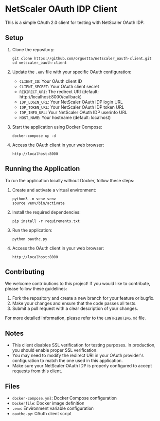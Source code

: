 # NetScaler OAuth IDP Client

This is a simple OAuth 2.0 client for testing with NetScaler OAuth IDP.

## Setup

1. Clone the repository:
   ```
   git clone https://github.com/orguetta/netscaler_oauth-client.git
   cd netscaler_oauth-client
   ```

2. Update the `.env` file with your specific OAuth configuration:
   - `CLIENT_ID`: Your OAuth client ID
   - `CLIENT_SECRET`: Your OAuth client secret
   - `REDIRECT_URI`: The redirect URI (default: http://localhost:8000/callback)
   - `IDP_LOGIN_URL`: Your NetScaler OAuth IDP login URL
   - `IDP_TOKEN_URL`: Your NetScaler OAuth IDP token URL
   - `IDP_INFO_URL`: Your NetScaler OAuth IDP userinfo URL
   - `HOST_NAME`: Your hostname (default: localhost)

4. Start the application using Docker Compose:
   ```
   docker-compose up -d
   ```

5. Access the OAuth client in your web browser:
   ```
   http://localhost:8000
   ```

## Running the Application

To run the application locally without Docker, follow these steps:

1. Create and activate a virtual environment:
   ```
   python3 -m venv venv
   source venv/bin/activate
   ```

2. Install the required dependencies:
   ```
   pip install -r requirements.txt
   ```

3. Run the application:
   ```
   python oauthc.py
   ```

4. Access the OAuth client in your web browser:
   ```
   http://localhost:8000
   ```

## Contributing

We welcome contributions to this project! If you would like to contribute, please follow these guidelines:

1. Fork the repository and create a new branch for your feature or bugfix.
2. Make your changes and ensure that the code passes all tests.
3. Submit a pull request with a clear description of your changes.

For more detailed information, please refer to the `CONTRIBUTING.md` file.

## Notes

- This client disables SSL verification for testing purposes. In production, you should enable proper SSL verification.
- You may need to modify the redirect URI in your OAuth provider's configuration to match the one used in this application.
- Make sure your NetScaler OAuth IDP is properly configured to accept requests from this client.

## Files

- `docker-compose.yml`: Docker Compose configuration
- `Dockerfile`: Docker image definition
- `.env`: Environment variable configuration
- `oauthc.py`: OAuth client script
